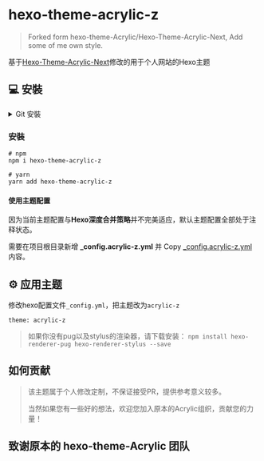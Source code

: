 # hexo-theme-acrylic-z
> Forked form hexo-theme-Acrylic/Hexo-Theme-Acrylic-Next, Add some of me own style.


基于[Hexo-Theme-Acrylic-Next](https://github.com/hexo-theme-Acrylic/Hexo-Theme-Acrylic-Next)修改的用于个人网站的Hexo主题

## 💻 安裝

<details>
<summary>Git 安裝</summary>

在博客根目录里安装稳定版【推荐】

```powershell
git clone -b main https://github.com/zhangyuhan2016/hexo-theme-acrylic-z.git themes/acrylic-z
```

在博客根目录里安装最新版【推荐】

```powershell
git clone -b dev https://github.com/zhangyuhan2016/hexo-theme-acrylic-z.git themes/acrylic-z
```

### 更好的配置
- macos/linux
在博客根目录运行
```bash
cp -rf ./themes/acrylic-z/_config.acrylic-z.yml ./_config.acrylic-z.yml
```
- windows
  复制```/themes/acrylic-z/_config.acrylic-z.yml```此文件到hexo根目录，并重命名为```_config.acrylic-z.yml```


</details>

### 安裝

```
# npm
npm i hexo-theme-acrylic-z

# yarn
yarn add hexo-theme-acrylic-z
```
#### 使用主题配置

因为当前主题配置与**Hexo深度合并策略**并不完美适应，默认主题配置全部处于注释状态。

需要在项目根目录新增 **_config.acrylic-z.yml** 并 Copy [_config.acrylic-z.yml](./_config.acrylic-z.yml) 内容。


## ⚙ 应用主题

修改hexo配置文件`_config.yml`，把主题改为`acrylic-z`

```
theme: acrylic-z
```

>如果你没有pug以及stylus的渲染器，请下载安装： ```npm install hexo-renderer-pug hexo-renderer-stylus --save```

## 如何贡献
> 该主题属于个人修改定制，不保证接受PR，提供参考意义较多。
> 
> 当然如果您有一些好的想法，欢迎您加入原本的Acrylic组织，贡献您的力量！


## 致谢原本的 hexo-theme-Acrylic 团队

